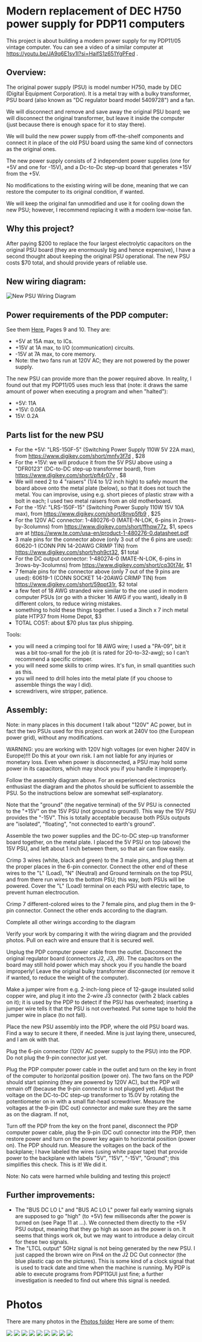 # Modern replacement of DEC H750 power supply for PDP11 computers

This project is about building a modern power supply for my PDP11/05 vintage computer.
You can see a video of a similar computer at https://youtu.be/JA9q6E1sv1I?si=HaifS1z651YgPFed .

## Overview:
The original power supply (PSU) is model number H750, made by DEC (Digital Equipment Corporation).
It is a metal tray with a bulky transformer, PSU board (also known as "DC regulator board model 5409728") and a fan.

We will disconnect and remove and save away the original PSU board; we will disconnect the original transformer, but leave it inside the computer (just because there is enough space for it to stay there).

We will build the new power supply from off-the-shelf components and connect it in place of the old PSU board using the same kind of connectors as the original ones.

The new power supply consists of 2 independent power supplies (one for +5V and one for -15V), and a Dc-to-Dc step-up board that generates +15V from the +5V.

No modifications to the existing wiring will be done, meaning that we can restore the computer to its original condition, if wanted.

We will keep the original fan unmodified and use it for cooling down the new PSU; however, I recommend replacing it with a modern low-noise fan.

## Why this project?
After paying $200 to replace the four largest electrolytic capacitors on the original PSU board (they are enormously big and hence expensive), I have a second thought about keeping the original PSU operational. The new PSU costs $70 total, and should provide years of reliable use.

## New wiring diagram:
![New PSU Wiring Diagram](./photos/H750ReplacementPowerSupplyWiringDiagram.png)

## Power requirements of the PDP computer:
See them [Here](./DEC_H740_PSU_Documentation.pdf#page=5), Pages 9 and 10. They are:

- +5V at 15A max, to ICs.
- +15V at 1A max, to I/O (communication) circuits.
- -15V at 7A max, to core memory.
- Note: the two fans run at 120V AC; they are not powered by the power supply.

The new PSU can provide more than the power required above.
In reality, I found out that my PDP11/05 uses much less that (note: it draws the same amount of power when executing a program and when "halted"):

- +5V: 11A
- +15V: 0.06A
- 15V: 0.2A


## Parts list for the new PSU

- For the +5V: "LRS-150F-5" (Switching Power Supply 110W 5V 22A max), from https://www.digikey.com/short/mnfv3f7d , $28
- For the +15V: we will produce it from the 5V PSU above using a "DFR0123" (DC-to-DC step-up transformer board), from https://www.digikey.com/short/pft4r07v , $8
- We will need 2 to 4 "raisers" (1/4 to 1/2 inch high) to safely mount the board above onto the metal plate (below), so that it does not touch the metal. You can improvise, using e.g. short pieces of plastic straw with a bolt in each; I used two metal raisers from an old motherboard.
- For the -15V: "LRS-150F-15" (Switching Power Supply 110W 15V 10A max), from https://www.digikey.com/short/8nvp5fb9 , $25
- For the 120V AC connector: 1-480276-0 (MATE-N-LOK, 6-pins in 2rows-by-3columns) from https://www.digikey.com/short/ffhqw77z, $1, specs are at https://www.te.com/usa-en/product-1-480276-0.datasheet.pdf
- 3 male pins for the connector above (only 3 out of the 6 pins are used): 60620-1 (CONN PIN 14-20AWG CRIMP TIN) from https://www.digikey.com/short/hqh9ct32, $1 total
- For the DC output connector: 1-480274-0 (MATE-N-LOK, 6-pins in 3rows-by-3columns) from https://www.digikey.com/short/cq30t74r, $1
- 7 female pins for the connector above (only 7 out of the 9 pins are used): 60619-1 (CONN SOCKET 14-20AWG CRIMP TIN) from https://www.digikey.com/short/59ppt31r, $2 total
- a few feet of 18 AWG stranded wire similar to the one used in modern computer PSUs (or go with a thicker 16 AWG if you want), ideally in 8 different colors, to reduce wiring mistakes.
- something to hold these things together. I used a 3inch x 7 inch metal plate HTP37 from Home Depot, $3
- TOTAL COST: about $70 plus tax plus shipping.

Tools:
- you will need a crimping tool for 18 AWG wire; I used a "PA-09", bit it was a bit too-small for the job (it is rated for 20-to-32-awg); so I can't recommend a specific crimper.
- you will need some skills to crimp wires. It's fun, in small quantities such as this.
- you will need to drill holes into the metal plate (if you choose to assemble things the way I did).
- screwdrivers, wire stripper, patience.
  
## Assembly:

Note: in many places in this document I talk about "120V" AC power, but in fact the two PSUs used for this project can work at 240V too (the European power grid), without any modifications.

WARNING: you are working with 120V high voltages (or even higher 240V in Europe)!!! Do this at your own risk. I am not liable for any injuries or monetary loss. Even when power is disconnected, a PSU may hold some power in its capacitors, which may shock you if you handle it improperly.

Follow the assembly diagram above. For an experienced electronics enthusiast the diagram  and the photos should be sufficient to assemble the PSU. So the instructions below are somewhat self-explanatory.

Note that the "ground" (the negative terminal) of the 5V PSU is connected to the "+15V" on the 15V PSU (not ground to ground!). This way the 15V PSU provides the "-15V". This is totally acceptable because both PSUs outputs are "isolated", "floating", "not connected to earth's ground".

Assemble the two power supplies and the DC-to-DC step-up transformer board together, on the metal plate. I placed the 5V PSU on top (above) the 15V PSU, and left about 1 inch between them, so that air can flow easily.

Crimp 3 wires (white, black and green) to the 3 male pins, and plug them at the proper places in the 6-pin connector. Connect the other end of these wires to the "L" (Load), "N" (Neutral) and Ground terminals on the top PSU, and from there run wires to the bottom PSU; this way, both PSUs will be powered. Cover the "L" (Load) terminal on each PSU with electric tape, to prevent human electrocution.

Crimp 7 different-colored wires to the 7 female pins, and plug them in the 9-pin connector. Connect the other ends according to the diagram.

Complete all other wirings according to the diagram

Verify your work by comparing it with the wiring diagram and the provided photos. Pull on each wire and ensure that it is secured well.

Unplug the PDP computer power cable from the outlet. 
Disconnect the original regulator board (connectors J2, J3, J9). The capacitors on the board may still hold power which may shock you if you handle the board improperly! Leave the original bulky transformer disconnected (or remove it if wanted, to reduce the weight of the computer).

Make a jumper wire from e.g. 2-inch-long piece of 12-gauge insulated solid copper wire, and plug it into the 2-wire J3 connector (with 2 black cables on it); it is used by the PDP to detect if the PSU has overheated; inserting a jumper wire tells it that the PSU is not overheated. Put some tape to hold the jumper wire in place (to not fall).

Place the new PSU assembly into the PDP, where the old PSU board was. Find a way to secure it there, if needed. Mine is just laying there, unsecured, and I am ok with that.

Plug the 6-pin connector (120V AC power supply to the PSU) into the PDP. Do not plug the 9-pin connector just yet.

Plug the PDP computer power cable in the outlet and turn on the key in front of the computer to horizontal position (power on). The two fans on the PDP should start spinning (they are powered by 120V AC), but the PDP will remain off (because the 9-pin connector is not plugged yet).
Adjust the voltage on the DC-to-DC step-up transformer to 15.0V by rotating the potentiometer on in with a small flat-head screwdriver.
Measure the voltages at the 9-pin (DC out) connector and make sure they are the same as on the diagram. If not, 

Turn off the PDP from the key on the front panel, disconnect the PDP computer power cable, plug the 9-pin (DC out) connector into the PDP, then restore power and turn on the power key again to horizontal position (power on). The PDP should run. Measure the voltages on the back of the backplane; I have labeled the wires (using white paper tape) that provide power to the backplane with labels "5V", "15V", "-15V", "Ground"; this simplifies this check. This is it! We did it. 

Note: No cats were harmed while building and testing this project!

## Further improvements:
 - The "BUS DC LO L" and "BUS AC LO L" power fail early warning signals are supposed to go "high" (to +5V) few milliseconds after the power is turned on (see Page 11 at ...). 
   We connected them directly to the +5V PSU output, meaning that they go high as soon as the power is on.
   It seems that things work ok, but we may want to introduce a delay circuit for these two signals.
 - The "LTCL output" 50Hz signal is not being generated by the new PSU. I just capped the brown wire on Pin4 on the J2 DC Out connector (the blue plastic cap on the pictures).
   This is some kind of a clock signal that is used to track date and time when the machine is running.
   My PDP is able to execute programs from PDP11GUI just fine; a further investigation is needed to find out where this signal is needed.

# Photos
There are many photos in the [Photos folder](./photos/)
Here are some of them:

![](./photos/OriginalPsuBoardWithLabels.jpg)
![](./photos/TheNewPsuIsConnectedAndIsOutsideOfTheEnclosureWithLabels.jpg)
![](./photos/TheNewPsuAssemblyWithLabels.jpg)
![](./photos/TheDcToDcBoardIsAdjustedToProduce15V.jpg)
![](./photos/ACrimpedWire.jpg)
![](./photos/6Pin120vAcInConnectorWithLabels.jpg)
![](./photos/9PinDcOutConnectorWithLabels.jpg)
![](./photos/The5vRailDraws11Amps.jpg)
![](./photos/WeAreRunningFullSpeedWithTheNewPsu.jpg)


